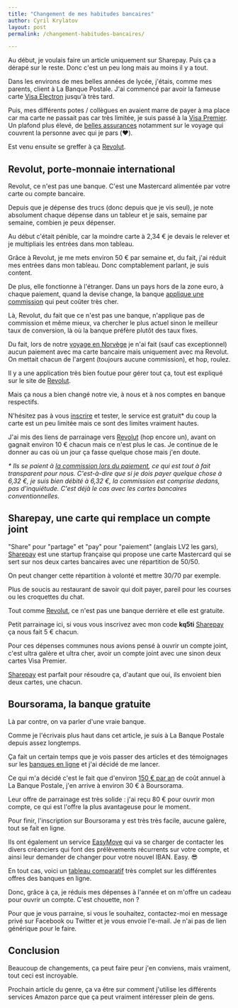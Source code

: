 ```yaml
---
title: "Changement de mes habitudes bancaires"
author: Cyril Krylatov
layout: post
permalink: /changement-habitudes-bancaires/

---
```


Au début, je voulais faire un article uniquement sur Sharepay. Puis ça a dérapé sur le reste. Donc c'est un peu long mais au moins il y a tout.

<!--more-->

Dans les environs de mes belles années de lycée, j'étais, comme mes parents, client à La Banque Postale. J'ai commencé par avoir la fameuse carte [Visa Electron](https://www.visa.fr/je-suis-particulier/ma-carte-visa/visa-electron) jusqu'à très tard.

Puis, mes différents potes / collègues en avaient marre de payer à ma place car ma carte ne passait pas car très limitée, je suis passé à la [Visa Premier](https://www.visa.fr/je-suis-particulier/ma-carte-visa/visa-premier/avantages/). Un plafond plus élevé, de [belles assurances](https://www.visa.fr/je-suis-particulier/ma-carte-visa/visa-premier/assurances-assistance) notamment sur le voyage qui couvrent la personne avec qui je pars (❤️).

Est venu ensuite se greffer à ça [Revolut](https://revolut.com/r/krylathrg).

## Revolut, porte-monnaie international

Revolut, ce n'est pas une banque. C'est une Mastercard alimentée par votre carte ou compte bancaire.

Depuis que je dépense des trucs (donc depuis que je vis seul), je note absolument chaque dépense dans un tableur et je sais, semaine par semaine, combien je peux dépenser.

Au début c'était pénible, car la moindre carte à 2,34 € je devais le relever et je multipliais les entrées dans mon tableau.

Grâce à Revolut, je me mets environ 50 € par semaine et, du fait, j'ai réduit mes entrées dans mon tableau. Donc comptablement parlant, je suis content.

De plus, elle fonctionne à l'étranger. Dans un pays hors de la zone euro, à chaque paiement, quand la devise change, la banque [applique une commission](http://www.radins.com/dossiers/banque/changer-ses-devises-gare-aux-commissions,455.html) qui peut coûter très cher.

Là, Revolut, du fait que ce n'est pas une banque, n'applique pas de commission et même mieux, va chercher le plus actuel sinon le meilleur taux de conversion, là où la banque préfère plutôt des taux fixes.

Du fait, lors de notre [voyage en Norvège](http://blog.cyrilou.me/voyage-norvege/) je n'ai fait (sauf cas exceptionnel) aucun paiement avec ma carte bancaire mais uniquement avec ma Revolut. On mettait chacun de l'argent (toujours aucune commission), et hop, roulez.

Il y a une application très bien foutue pour gérer tout ça, tout est expliqué sur le site de [Revolut](https://revolut.com/r/krylathrg).

Mais ça nous a bien changé notre vie, à nous et à nos comptes en banque respectifs.

N'hésitez pas à vous [inscrire](https://revolut.com/r/krylathrg) et tester, le service est gratuit* du coup la carte est un peu limitée mais ce sont des limites vraiment hautes.

J'ai mis des liens de parrainage vers [Revolut](https://revolut.com/r/krylathrg) (hop encore un), avant on gagnait environ 10 € chacun mais ce n'est plus le cas. Je continue de le donner au cas où un jour ça fasse quelque chose mais j'en doute.

_* Ils se paient à [la commission lors du paiement](http://www.mastercard.com/fr/particuliers/faq-tarification.html), ce qui est tout à fait transparent pour nous. C'est-à-dire que si je dois payer quelque chose à 6,32 €, je suis bien débité à 6,32 €, la commission est comprise dedans, pas d'inquiétude. C'est déjà le cas avec les cartes bancaires conventionnelles._

## Sharepay, une carte qui remplace un compte joint 

"Share" pour "partage" et "pay" pour "paiement" (anglais LV2 les gars), [Sharepay](https://www.sharepay.fr/) est une startup française qui propose une carte Mastercard qui se sert sur nos deux cartes bancaires avec une répartition de 50/50.

On peut changer cette répartition à volonté et mettre 30/70 par exemple.

Plus de soucis au restaurant de savoir qui doit payer, pareil pour les courses ou les croquettes du chat.

Tout comme [Revolut](https://revolut.com/r/krylathrg), ce n'est pas une banque derrière et elle est gratuite.

Petit parrainage ici, si vous vous inscrivez avec mon code __kq5ti__ [Sharepay](https://www.sharepay.fr/) ça nous fait 5 € chacun.

Pour ces dépenses communes nous avions pensé à ouvrir un compte joint, c'est ultra galère et ultra cher, avoir un compte joint avec une sinon deux cartes Visa Premier.

[Sharepay](https://www.sharepay.fr/) est parfait pour résoudre ça, d'autant que oui, ils envoient bien deux cartes, une chacun.

## Boursorama, la banque gratuite

Là par contre, on va parler d'une vraie banque.

Comme je l'écrivais plus haut dans cet article, je suis à La Banque Postale depuis assez longtemps.

Ça fait un certain temps que je vois passer des articles et des témoignages sur les [banques en ligne](http://www.banques-en-ligne.fr/) et j'ai décidé de me lancer.

Ce qui m'a décidé c'est le fait que d'environ [150 € par an](http://www.cbanque.com/tarif-bancaire/banques-moins-cheres.php) de coût annuel à La Banque Postale, j'en arrive à environ 30 € à Boursorama.

Leur offre de parrainage est très solide : j'ai reçu 80 € pour ouvrir mon compte, ce qui est l'offre la plus avantageuse pour le moment.

Pour finir, l'inscription sur Boursorama y est très très facile, aucune galère, tout se fait en ligne.

Ils ont également un service [EasyMove](http://www.boursorama.com/actualites/changer-de-banque-peut-on-eviter-le-casse-tete-886619b8d8b74e7d0c1d6c915513d17e) qui va se charger de contacter les divers créanciers qui font des prélèvements récurrents sur votre compte, et ainsi leur demander de changer pour votre nouvel IBAN. Easy. 😎

En tout cas, voici un [tableau comparatif](http://img4.hostingpics.net/pics/694335BEL1902.png) très complet sur les différentes offres des banques en ligne.

Donc, grâce à ça, je réduis mes dépenses à l'année et on m'offre un cadeau pour ouvrir un compte. C'est chouette, non ?

Pour que je vous parraine, si vous le souhaitez, contactez-moi en message privé sur Facebook ou Twitter et je vous envoie l'e-mail. Je n'ai pas de lien générique pour le faire.

## Conclusion

Beaucoup de changements, ça peut faire peur j'en conviens, mais vraiment, tout ceci est incroyable.

Prochain article du genre, ça va être sur comment j'utilise les différents services Amazon parce que ça peut vraiment intéresser plein de gens. 
